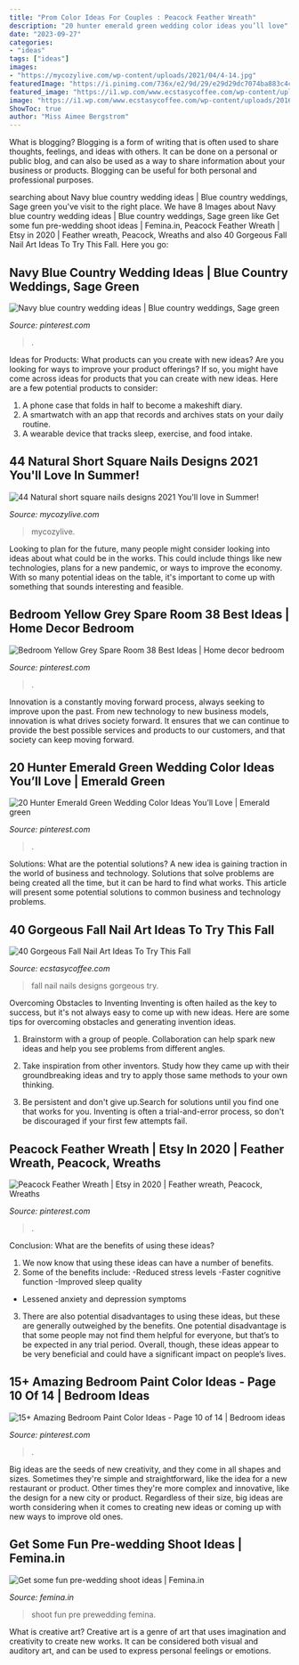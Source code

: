 ```yaml
---
title: "Prom Color Ideas For Couples : Peacock Feather Wreath"
description: "20 hunter emerald green wedding color ideas you’ll love"
date: "2023-09-27"
categories:
- "ideas"
tags: ["ideas"]
images:
- "https://mycozylive.com/wp-content/uploads/2021/04/4-14.jpg"
featuredImage: "https://i.pinimg.com/736x/e2/9d/29/e29d29dc7074ba883c4c89b1254b1730.jpg"
featured_image: "https://i1.wp.com/www.ecstasycoffee.com/wp-content/uploads/2016/09/Fall-Nails-Art-Designs-and-Ideas.jpg"
image: "https://i1.wp.com/www.ecstasycoffee.com/wp-content/uploads/2016/09/Fall-Nails-Art-Designs-and-Ideas.jpg"
ShowToc: true
author: "Miss Aimee Bergstrom"
---
```



What is blogging?
Blogging is a form of writing that is often used to share thoughts, feelings, and ideas with others. It can be done on a personal or public blog, and can also be used as a way to share information about your business or products. Blogging can be useful for both personal and professional purposes.

	

		
searching about Navy blue country wedding ideas | Blue country weddings, Sage green you've visit to the right place. We have 8 Images about Navy blue country wedding ideas | Blue country weddings, Sage green like Get some fun pre-wedding shoot ideas | Femina.in, Peacock Feather Wreath | Etsy in 2020 | Feather wreath, Peacock, Wreaths and also 40 Gorgeous Fall Nail Art Ideas To Try This Fall. Here you go:
		
    
## Navy Blue Country Wedding Ideas | Blue Country Weddings, Sage Green

<img loading=lazy src="https://i.pinimg.com/736x/d2/2b/eb/d22beb773f51d4d06f58042e07df3ac5.jpg" onerror="this.onerror=null;this.src='https://tse1.mm.bing.net/th?id=OIP.dRwK4ru0_51k2YgtfjCamgHaSh&amp;pid=15.1';" alt="Navy blue country wedding ideas | Blue country weddings, Sage green">

_Source: pinterest.com_

>. 

	

Ideas for Products: What products can you create with new ideas?
Are you looking for ways to improve your product offerings? If so, you might have come across ideas for products that you can create with new ideas. Here are a few potential products to consider: 
1. A phone case that folds in half to become a makeshift diary.
2. A smartwatch with an app that records and archives stats on your daily routine.
3. A wearable device that tracks sleep, exercise, and food intake.

    
## 44 Natural Short Square Nails Designs 2021 You&#039;ll Love In Summer!

<img loading=lazy src="https://mycozylive.com/wp-content/uploads/2021/04/4-14.jpg" onerror="this.onerror=null;this.src='https://tse3.mm.bing.net/th?id=OIP.nSh-UX9UJx7pXn_nvU7CbgHaLH&amp;pid=15.1';" alt="44 Natural short square nails designs 2021 You&#039;ll love in Summer!">

_Source: mycozylive.com_

>mycozylive. 

	

Looking to plan for the future, many people might consider looking into ideas about what could be in the works. This could include things like new technologies, plans for a new pandemic, or ways to improve the economy. With so many potential ideas on the table, it's important to come up with something that sounds interesting and feasible.

    
## Bedroom Yellow Grey Spare Room 38 Best Ideas | Home Decor Bedroom

<img loading=lazy src="https://i.pinimg.com/736x/e2/9d/29/e29d29dc7074ba883c4c89b1254b1730.jpg" onerror="this.onerror=null;this.src='https://tse2.mm.bing.net/th?id=OIP.aGRpkTHU6bFduCqM13wjxAAAAA&amp;pid=15.1';" alt="Bedroom Yellow Grey Spare Room 38 Best Ideas | Home decor bedroom">

_Source: pinterest.com_

>. 

	

Innovation is a constantly moving forward process, always seeking to improve upon the past. From new technology to new business models, innovation is what drives society forward. It ensures that we can continue to provide the best possible services and products to our customers, and that society can keep moving forward.

    
## 20 Hunter Emerald Green Wedding Color Ideas You’ll Love | Emerald Green

<img loading=lazy src="https://i.pinimg.com/736x/8a/b6/9e/8ab69e221f130a1c8d6d1400a691f867.jpg" onerror="this.onerror=null;this.src='https://tse4.mm.bing.net/th?id=OIP.dCIo9lvWnFPieZr1dxmp5wHaLH&amp;pid=15.1';" alt="20 Hunter Emerald Green Wedding Color Ideas You’ll Love | Emerald green">

_Source: pinterest.com_

>. 

	

Solutions: What are the potential solutions?
A new idea is gaining traction in the world of business and technology. Solutions that solve problems are being created all the time, but it can be hard to find what works. This article will present some potential solutions to common business and technology problems.

    
## 40 Gorgeous Fall Nail Art Ideas To Try This Fall

<img loading=lazy src="https://i1.wp.com/www.ecstasycoffee.com/wp-content/uploads/2016/09/Fall-Nails-Art-Designs-and-Ideas.jpg" onerror="this.onerror=null;this.src='https://tse1.mm.bing.net/th?id=OIP.8eIN7GgVxEb_zjEij5H4zQHaLJ&amp;pid=15.1';" alt="40 Gorgeous Fall Nail Art Ideas To Try This Fall">

_Source: ecstasycoffee.com_

>fall nail nails designs gorgeous try. 

	

Overcoming Obstacles to Inventing
Inventing is often hailed as the key to success, but it's not always easy to come up with new ideas. Here are some tips for overcoming obstacles and generating invention ideas.
1. Brainstorm with a group of people. Collaboration can help spark new ideas and help you see problems from different angles.

2. Take inspiration from other inventors. Study how they came up with their groundbreaking ideas and try to apply those same methods to your own thinking.

3. Be persistent and don't give up.Search for solutions until you find one that works for you. Inventing is often a trial-and-error process, so don't be discouraged if your first few attempts fail.

    
## Peacock Feather Wreath | Etsy In 2020 | Feather Wreath, Peacock, Wreaths

<img loading=lazy src="https://i.pinimg.com/736x/f7/1c/9f/f71c9f0edf8aa0a1d3f70b5871c4fd98.jpg" onerror="this.onerror=null;this.src='https://tse4.mm.bing.net/th?id=OIP.f-0p_o27HZpGjt_aOv7RDwHaHP&amp;pid=15.1';" alt="Peacock Feather Wreath | Etsy in 2020 | Feather wreath, Peacock, Wreaths">

_Source: pinterest.com_

>. 

	

Conclusion: What are the benefits of using these ideas?
1. We now know that using these ideas can have a number of benefits.
2. Some of the benefits include: 
-Reduced stress levels 
-Faster cognitive function 
-Improved sleep quality 
- Lessened anxiety and depression symptoms 
3. There are also potential disadvantages to using these ideas, but these are generally outweighed by the benefits. One potential disadvantage is that some people may not find them helpful for everyone, but that’s to be expected in any trial period. Overall, though, these ideas appear to be very beneficial and could have a significant impact on people’s lives.

    
## 15+ Amazing Bedroom Paint Color Ideas - Page 10 Of 14 | Bedroom Ideas

<img loading=lazy src="https://i.pinimg.com/736x/61/59/7d/61597d85bff344cf2e3948106fc53829.jpg" onerror="this.onerror=null;this.src='https://tse4.mm.bing.net/th?id=OIP.6spZ_EU3L0pXp942gvEvkAHaK2&amp;pid=15.1';" alt="15+ Amazing Bedroom Paint Color Ideas - Page 10 of 14 | Bedroom ideas">

_Source: pinterest.com_

>. 

	

Big ideas are the seeds of new creativity, and they come in all shapes and sizes. Sometimes they're simple and straightforward, like the idea for a new restaurant or product. Other times they're more complex and innovative, like the design for a new city or product. Regardless of their size, big ideas are worth considering when it comes to creating new ideas or coming up with new ways to improve old ones.

    
## Get Some Fun Pre-wedding Shoot Ideas | Femina.in

<img loading=lazy src="https://femina.wwmindia.com/photogallery/2017/Apr/2b6a51e8d1ebdbc591687bdac519b0e6_1492170790_760x568.jpg" onerror="this.onerror=null;this.src='https://tse4.mm.bing.net/th?id=OIP.vsjwRkZIRl9nfDyfVi_DpwHaLI&amp;pid=15.1';" alt="Get some fun pre-wedding shoot ideas | Femina.in">

_Source: femina.in_

>shoot fun pre prewedding femina. 

	

What is creative art?
Creative art is a genre of art that uses imagination and creativity to create new works. It can be considered both visual and auditory art, and can be used to express personal feelings or emotions.

